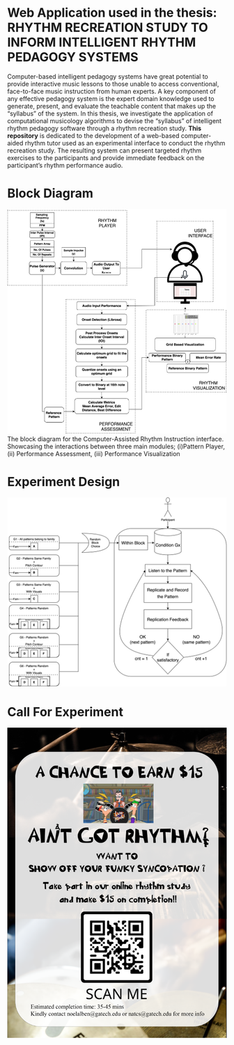 # Web Application used in the thesis: RHYTHM RECREATION STUDY TO INFORM INTELLIGENT RHYTHM PEDAGOGY SYSTEMS

Computer-based intelligent pedagogy systems have great potential to provide interactive
music lessons to those unable to access conventional, face-to-face music instruction
from human experts. A key component of any effective pedagogy system is the expert domain
knowledge used to generate, present, and evaluate the teachable content that makes
up the “syllabus” of the system. In this thesis, we investigate the application of computational
musicology algorithms to devise the “syllabus” of intelligent rhythm pedagogy
software through a rhythm recreation study. **This repository** is dedicated to the development
of a web-based computer-aided rhythm tutor used as an experimental interface
to conduct the rhythm recreation study. The resulting system can present targeted rhythm
exercises to the participants and provide immediate feedback on the participant’s rhythm
performance audio.

# Block Diagram 
![alt text](https://github.com/nol-alb/IntelligWebApp/blob/main/documentation/FullPipeline.png)
The block diagram for the Computer-Assisted Rhythm Instruction interface.
Showcasing the interactions between three main modules; (i)Pattern Player, (ii) Performance
Assessment, (iii) Performance Visualization

# Experiment Design
![alt text](https://github.com/nol-alb/IntelligWebApp/blob/main/documentation/ExperimentFlow.png)

# Call For Experiment 
![alt text](https://github.com/nol-alb/IntelligWebApp/blob/main/documentation/poster.png)


